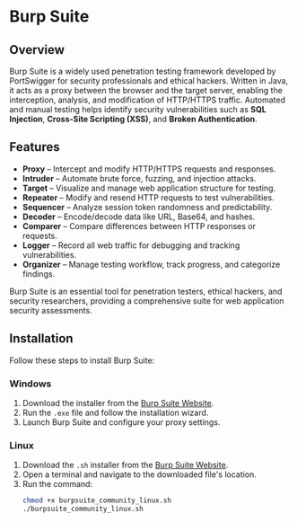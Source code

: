 # Burp Suite

## Overview
Burp Suite is a widely used penetration testing framework developed by PortSwigger for security professionals and ethical hackers. Written in Java, it acts as a proxy between the browser and the target server, enabling the interception, analysis, and modification of HTTP/HTTPS traffic. Automated and manual testing helps identify security vulnerabilities such as **SQL Injection**, **Cross-Site Scripting (XSS)**, and **Broken Authentication**.

## Features
- **Proxy** – Intercept and modify HTTP/HTTPS requests and responses.
- **Intruder** – Automate brute force, fuzzing, and injection attacks.
- **Target** – Visualize and manage web application structure for testing.
- **Repeater** – Modify and resend HTTP requests to test vulnerabilities.
- **Sequencer** – Analyze session token randomness and predictability.
- **Decoder** – Encode/decode data like URL, Base64, and hashes.
- **Comparer** – Compare differences between HTTP responses or requests.
- **Logger** – Record all web traffic for debugging and tracking vulnerabilities.
- **Organizer** – Manage testing workflow, track progress, and categorize findings.

Burp Suite is an essential tool for penetration testers, ethical hackers, and security researchers, providing a comprehensive suite for web application security assessments.

## Installation
Follow these steps to install Burp Suite:

### **Windows**
1. Download the installer from the [ Burp Suite Website](https://portswigger.net/burp/communitydownload).
2. Run the `.exe` file and follow the installation wizard.
3. Launch Burp Suite and configure your proxy settings.

### **Linux**
1. Download the `.sh` installer from the [ Burp Suite Website](https://portswigger.net/burp/communitydownload).
2. Open a terminal and navigate to the downloaded file's location.
3. Run the command:
   ```bash
   chmod +x burpsuite_community_linux.sh
   ./burpsuite_community_linux.sh
